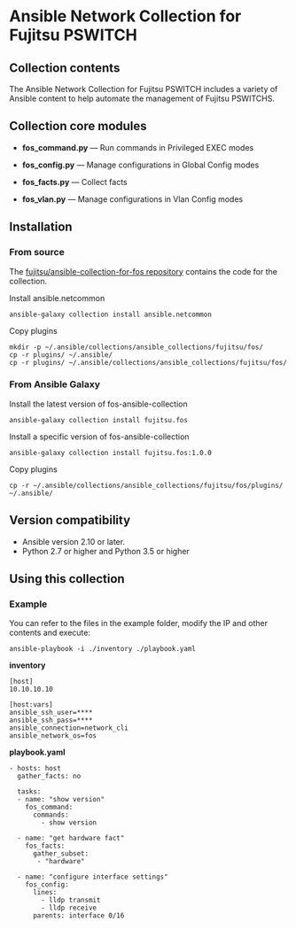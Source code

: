 # Ansible Network Collection for Fujitsu PSWITCH

## Collection contents

The Ansible Network Collection for Fujitsu PSWITCH includes a variety of Ansible content to help automate the management of Fujitsu PSWITCHS.

## Collection core modules

- **fos_command.py** — Run commands in Privileged EXEC modes

- **fos_config.py** — Manage configurations in Global Config modes

- **fos_facts.py** — Collect facts

- **fos_vlan.py** — Manage configurations in Vlan Config modes


## Installation
### From source

The [fujitsu/ansible-collection-for-fos repository](https://github.com/fujitsu/ansible-collection-for-fos) contains the code for the collection.

Install ansible.netcommon
```
ansible-galaxy collection install ansible.netcommon
```

Copy plugins
```
mkdir -p ~/.ansible/collections/ansible_collections/fujitsu/fos/
cp -r plugins/ ~/.ansible/
cp -r plugins/ ~/.ansible/collections/ansible_collections/fujitsu/fos/
```

### From Ansible Galaxy

Install the latest version of fos-ansible-collection
```
ansible-galaxy collection install fujitsu.fos
```

Install a specific version of fos-ansible-collection
```
ansible-galaxy collection install fujitsu.fos:1.0.0
```

Copy plugins
```
cp -r ~/.ansible/collections/ansible_collections/fujitsu/fos/plugins/ ~/.ansible/
```

## Version compatibility

* Ansible version 2.10 or later.
* Python 2.7 or higher and Python 3.5 or higher

## Using this collection

### Example
You can refer to the files in the example folder, modify the IP and other contents and execute:

```
ansible-playbook -i ./inventory ./playbook.yaml
```

**inventory**

```
[host]
10.10.10.10

[host:vars]
ansible_ssh_user=****
ansible_ssh_pass=****
ansible_connection=network_cli
ansible_network_os=fos
```

**playbook.yaml**

```
- hosts: host
  gather_facts: no

  tasks:
  - name: "show version"
    fos_command:
      commands:
        - show version

  - name: "get hardware fact"
    fos_facts:
      gather_subset:
       - "hardware"

  - name: "configure interface settings"
    fos_config:
      lines:
        - lldp transmit
        - lldp receive
      parents: interface 0/16
```
